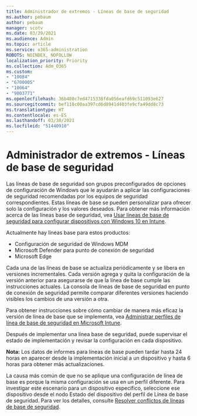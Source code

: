 ```yaml
---
title: Administrador de extremos - Líneas de base de seguridad
ms.author: pebaum
author: pebaum
manager: scotv
ms.date: 03/29/2021
ms.audience: Admin
ms.topic: article
ms.service: o365-administration
ROBOTS: NOINDEX, NOFOLLOW
localization_priority: Priority
ms.collection: Adm_O365
ms.custom:
- "10084"
- "6700005"
- "10064"
- "9003771"
ms.openlocfilehash: 36b480c7ed4715338fda056eafd69c511093e627
ms.sourcegitcommit: bef118c00aa397cd6d8941d403fe9cfa49dd8c73
ms.translationtype: HT
ms.contentlocale: es-ES
ms.lasthandoff: 03/30/2021
ms.locfileid: "51440910"
---
```

# <a name="endpoint-manager---security-baselines"></a>Administrador de extremos - Líneas de base de seguridad

Las líneas de base de seguridad son grupos preconfigurados de opciones de configuración de Windows que le ayudarán a aplicar las configuraciones de seguridad recomendadas por los equipos de seguridad correspondientes. Estas líneas de base se pueden personalizar para ofrecer solo la configuración y los valores deseados. Para obtener más información acerca de las líneas base de seguridad, vea [Usar líneas de base de seguridad para configurar dispositivos con Windows 10 en Intune](https://docs.microsoft.com/mem/intune/protect/security-baselines).

Actualmente hay líneas base para estos productos:

- Configuración de seguridad de Windows MDM
- Microsoft Defender para punto de conexión de seguridad
- Microsoft Edge

Cada una de las líneas de base se actualiza periódicamente y se libera en versiones incrementales. Cada versión agrega y quita la configuración de la versión anterior para asegurarse de que la línea de base cumple las instrucciones actuales. La consola de líneas de base de seguridad en punto de conexión de seguridad permite comparar diferentes versiones haciendo visibles los cambios de una versión a otra.

Para obtener instrucciones sobre cómo cambiar de manera más eficaz la versión de línea de base que se implementa, vea [Administrar perfiles de línea de base de seguridad en Microsoft Intune](https://docs.microsoft.com/mem/intune/protect/security-baselines-configure).

Después de implementar una línea base de seguridad, puede supervisar el estado de implementación y revisar la configuración en cada dispositivo.

**Nota:** Los datos de informes para líneas de base pueden tardar hasta 24 horas en aparecer desde la implementación inicial a un dispositivo y hasta 6 horas para obtener más actualizaciones. 

La causa más común de que no se aplique una configuración de línea de base es porque la misma configuración se usa en un perfil diferente. Para investigar este escenario para un dispositivo específico, seleccione ese dispositivo desde el nodo Estado del dispositivo del perfil de Línea de base de seguridad. Para ver los detalles, consulte [Resolver conflictos de líneas de base de seguridad](https://docs.microsoft.com/mem/intune/protect/security-baselines-monitor#resolve-conflicts-for-security-baselines).